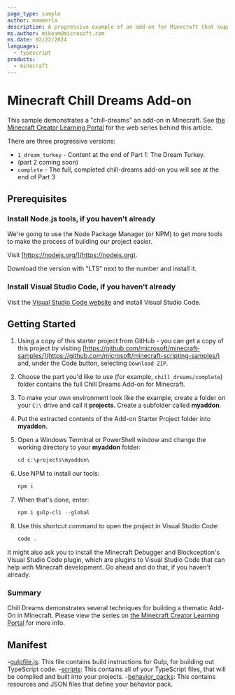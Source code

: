 ```yaml
---
page_type: sample
author: mammerla
description: A progressive example of an add-on for Minecraft that supports the concept of "dreams" in Minecraft.
ms.author: mikeam@microsoft.com
ms.date: 02/22/2024
languages:
  - typescript
products:
  - minecraft
---
```


# Minecraft Chill Dreams Add-on

This sample demonstrates a "chill-dreams" an add-on in Minecraft. See [the Minecraft Creator Learning Portal](https://learn.micrososft.com/minecraft/creator/casual) for the web
series behind this article.

 There are three progressive versions:

* `1_dream_turkey` - Content at the end of Part 1: The Dream Turkey.
* (part 2 coming soon)
* `complete` - The full, completed chill-dreams add-on you will see at the end of Part 3

## Prerequisites

### Install Node.js tools, if you haven't already

We're going to use the Node Package Manager (or NPM) to get more tools to make the process of building our project easier.

Visit [https://nodejs.org/](https://nodejs.org).

Download the version with "LTS" next to the number and install it.

### Install Visual Studio Code, if you haven't already

Visit the [Visual Studio Code website](https://code.visualstudio.com) and install Visual Studio Code.

## Getting Started

1. Using a copy of this starter project from GitHub - you can get a copy of this project by visiting [https://github.com/microsoft/minecraft-samples/](https://github.com/microsoft/minecraft-scripting-samples/) and, under the Code button, selecting `Download ZIP`.

1. Choose the part you'd like to use (for example, `chill_dreams/complete`) folder contains the full Chill Dreams Add-on for Minecraft.

1. To make your own environment look like the example, create a folder on your `C:\` drive and call it **projects**. Create a subfolder called **myaddon**.

1. Put the extracted contents of the Add-on Starter Project folder into **myaddon**.

1. Open a Windows Terminal or PowerShell window and change the working directory to your **myaddon** folder:

    ```powershell
    cd c:\projects\myaddon\
    ```

1. Use NPM to install our tools:

    ```powershell
    npm i
    ```

1. When that's done, enter:

    ```powershell
    npm i gulp-cli --global
    ```

1. Use this shortcut command to open the project in Visual Studio Code:

    ```powershell
    code .
    ```

It might also ask you to install the Minecraft Debugger and Blockception's Visual Studio Code plugin, which are plugins to Visual Studio Code that can help with Minecraft development. Go ahead and do that, if you haven't already.

### Summary

Chill Dreams demonstrates several techniques for building a thematic Add-On in Minecraft. Please view the series on [the Minecraft Creator Learning Portal](https://learn.micrososft.com/minecraft/creator/casual) for more info.

## Manifest

-[gulpfile.js](https://github.com/microsoft/minecraft-scripting-samples/blob/main/ts-starter/gulpfile.js): This file contains build instructions for Gulp, for building out TypeScript code.
-[scripts](https://github.com/microsoft/minecraft-scripting-samples/blob/main/ts-starter/scripts): This contains all of your TypeScript files, that will be compiled and built into your projects.
-[behavior_packs](https://github.com/microsoft/minecraft-scripting-samples/blob/main/ts-starter/behavior_packs): This contains resources and JSON files that define your behavior pack.
